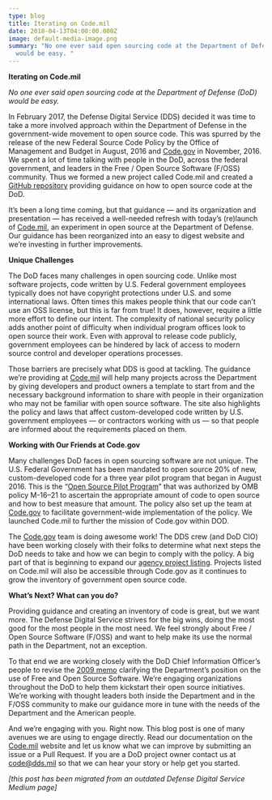 ```yaml
---
type: blog
title: Iterating on Code.mil
date: 2018-04-13T04:00:00.000Z
image: default-media-image.png
summary: "No one ever said open sourcing code at the Department of Defense (DoD)
  would be easy. "
---
```

**Iterating on Code.mil**

*No one ever said open sourcing code at the Department of Defense (DoD) would be easy.* 

In February 2017, the Defense Digital Service (DDS) decided it was time to take a more involved approach within the Department of Defense in the government-wide movement to open source code. This was spurred by the release of the new Federal Source Code Policy by the Office of Management and Budget in August, 2016 and [Code.gov](https://www.code.gov/) in November, 2016. We spent a lot of time talking with people in the DoD, across the federal government, and leaders in the Free / Open Source Software (F/OSS) community. Thus we formed a new project called Code.mil and created a [GitHub repository](https://github.com/Code-dot-mil/code.mil) providing guidance on how to open source code at the DoD.

It’s been a long time coming, but that guidance — and its organization and presentation — has received a well-needed refresh with today’s (re)launch of [Code.mil](https://code.mil/), an experiment in open source at the Department of Defense. Our guidance has been reorganized into an easy to digest website and we’re investing in further improvements.

**Unique Challenges**

The DoD faces many challenges in open sourcing code. Unlike most software projects, code written by U.S. Federal government employees typically does not have copyright protections under U.S. and some international laws. Often times this makes people think that our code can’t use an OSS license, but this is far from true! It does, however, require a little more effort to define our intent. The complexity of national security policy adds another point of difficulty when individual program offices look to open source their work. Even with approval to release code publicly, government employees can be hindered by lack of access to modern source control and developer operations processes.

Those barriers are precisely what DDS is good at tackling. The guidance we’re providing at [Code.mil](https://code.mil/) will help many projects across the Department by giving developers and product owners a template to start from and the necessary background information to share with people in their organization who may not be familiar with open source software. The site also highlights the policy and laws that affect custom-developed code written by U.S. government employees — or contractors working with us — so that people are informed about the requirements placed on them.

**Working with Our Friends at Code.gov**

Many challenges DoD faces in open sourcing software are not unique. The U.S. Federal Government has been mandated to open source 20% of new, custom-developed code for a three year pilot program that began in August 2016. This is the “[Open Source Pilot Program](https://www.code.gov/#/policy-guide/docs/open-source/introduction)” that was authorized by OMB policy M-16–21 to ascertain the appropriate amount of code to open source and how to best measure that amount. The policy also set up the team at [Code.gov](https://www.code.gov/) to facilitate government-wide implementation of the policy. We launched Code.mil to further the mission of Code.gov within DOD.

The [Code.gov](https://www.code.gov/) team is doing awesome work! The DDS crew (and DoD CIO) have been working closely with their folks to determine what next steps the DoD needs to take and how we can begin to comply with the policy. A big part of that is beginning to expand our [agency project listing](https://code.gov/#/explore-code/agencies/). Projects listed on Code.mil will also be accessible through Code.gov as it continues to grow the inventory of government open source code.

**What’s Next? What can you do?**

Providing guidance and creating an inventory of code is great, but we want more. The Defense Digital Service strives for the big wins, doing the most good for the most people in the most need. We feel strongly about Free / Open Source Software (F/OSS) and want to help make its use the normal path in the Department, not an exception.

To that end we are working closely with the DoD Chief Information Officer’s people to revise the [2009 memo](https://dodcio.defense.gov/Portals/0/Documents/FOSS/2009OSS.pdf) clarifying the Department’s position on the use of Free and Open Source Software. We’re engaging organizations throughout the DoD to help them kickstart their open source initiatives. We’re working with thought leaders both inside the Department and in the F/OSS community to make our guidance more in tune with the needs of the Department and the American people.

And we’re engaging with you. Right now. This blog post is one of many avenues we are using to engage directly. Read our documentation on the [Code.mil](https://code.mil/) website and let us know what we can improve by submitting an issue or a Pull Request. If you are a DoD project owner contact us at code@dds.mil so that we can hear your story or help get you started.

*\[this post has been migrated from an outdated Defense Digital Service Medium page]*